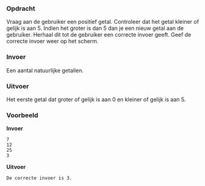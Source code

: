 ### Opdracht

Vraag aan de gebruiker een positief getal. Controleer dat het getal kleiner of gelijk is aan 5. Indien het groter is dan 5 dan je een nieuw getal aan de gebruiker. Herhaal dit tot de gebruiker een correcte invoer geeft. Geef de correcte invoer weer op het scherm.


### Invoer

Een aantal natuurlijke getallen.

### Uitvoer

Het eerste getal dat groter of gelijk is aan 0 en kleiner of gelijk is aan 5.

### Voorbeeld

**Invoer**

    7
    12
    25
    3
    
**Uitvoer**

    De correcte invoer is 3.
